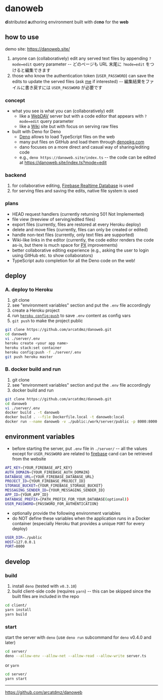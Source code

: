 # danoweb

**d**istributed **a**uthoring environment built with de**no** for the **web**

## how to use

demo site: https://danoweb.site/

1. anyone can (collaboratively) edit any served text files by appending `?mode=edit` query parameter -- どのページも URL 末尾に `?mode=edit` をつけると編集できます
2. those who know the authentication token (`USER_PASSWORD`) can save the edits to update the served files (ask [me](https://twitter.com/arcatdmz) if interested) -- 編集結果をファイルに書き戻すには `USER_PASSWORD` が必要です

### concept

- what you see is what you can (collaboratively) edit
  - like a [WebDAV](https://wikipedia.org/wiki/WebDAV) server but with a code editor that appears with `?mode=edit` query parameter
  - like a [Wiki](http://wiki.c2.com/?WikiWikiWeb) site but with focus on serving raw files
- built with Deno for Deno
  - [Deno](https://deno.land/) allows to load TypeScript files on the web
  - many put files on GitHub and load them through [denopkg.com](https://github.com/denopkg/denopkg.com)
  - dano focuses on a more direct and casual way of sharing/editing code
  - e.g., `deno https://danoweb.site/index.ts` -- the code can be edited at https://danoweb.site/index.ts?mode=edit

### backend

1. for collaborative editing, [Firebase Realtime Database](https://firebase.google.com/docs/database/) is used
2. for serving files and saving the edits, native file system is used

### plans

- HEAD request handlers (currently returning 501 Not Implemented)
- file view (treeview of serving/edited files)
- export files (currently, files are restored at every Heroku deploy)
- delete and move files (currently, files can only be created or edited)
- handle non-text files (currently, only text files are supported)
- Wiki-like links in the editor (currently, the code editor renders the code as-is, but there is much space for [PX](http://sigpx.org) improvements)
- better collaborative editing experience (e.g., asking the user to login using GitHub etc. to show collaborators)
- TypeScript auto completion for all the Deno code on the web!

## deploy

### A. deploy to Heroku

1. git clone
2. see "environment variables" section and put the `.env` file accordingly
3. create a Heroku project
4. run [`heroku config:push`](https://github.com/xavdid/heroku-config) to save `.env` content as config vars
5. `git push` to make the project public

```sh
git clone https://github.com/arcatdmz/danoweb.git
cd danoweb
vi ./server/.env
heroku create <your app name>
heroku stack:set container
heroku config:push -f ./server/.env
git push heroku master
```

### B. docker build and run

1. git clone
2. see "environment variables" section and put the `.env` file accordingly
3. docker build and run

```sh
git clone https://github.com/arcatdmz/danoweb.git
cd danoweb
vi ./server/.env
docker build . -t danoweb
docker build . --file Dockerfile.local -t danoweb:local
docker run --name danoweb -v ./public:/work/server/public -p 8000:8000 danoweb:local
```

## environment variables

- before starting the server, put `.env` file in `./server/` -- all the values except for `USER_PASSWORD` are related to [firebase](https://firebase.google.com/docs/database/) cand can be retrieved from the website

```sh
API_KEY={YOUR_FIREBASE_API_KEY}
AUTH_DOMAIN={YOUR_FIREBASE_AUTH_DOMAIN}
DATABASE_URL={YOUR_FIREBASE_DATABASE_URL}
PROJECT_ID={YOUR_FIREBASE_PROJECT_ID}
STORAGE_BUCKET={YOUR_FIREBASE_STORAGE_BUCKET}
MESSAGING_SENDER_ID={YOUR_MESSAGING_SENDER_ID}
APP_ID={YOUR_APP_ID}
DATABASE_PREFIX={PATH_PREFIX_FOR_YOUR_DATABASE(optional)}
USER_PASSWORD={PASSWORD_FOR_AUTHENTICATION}
```

- optionally provide the following environment variables
- do NOT define these variables when the application runs in a Docker container (especially Heroku that provides a unique `PORT` for every deploy)

```sh
USER_DIR=./public
HOST=127.0.0.1
PORT=8000
```

## develop

### build

1. install `deno` (tested with `v0.3.10`)
2. build client-side code (requires `yarn`) -- this can be skipped since the built files are included in the repo

```sh
cd client/
yarn install
yarn build
```

### start

start the server with `deno` (use `deno run` subcommand for `deno` v0.4.0 and later)

```sh
cd server/
deno --allow-env --allow-net --allow-read --allow-write server.ts
```

or `yarn`

```sh
cd server/
yarn start
```

---

https://github.com/arcatdmz/danoweb
